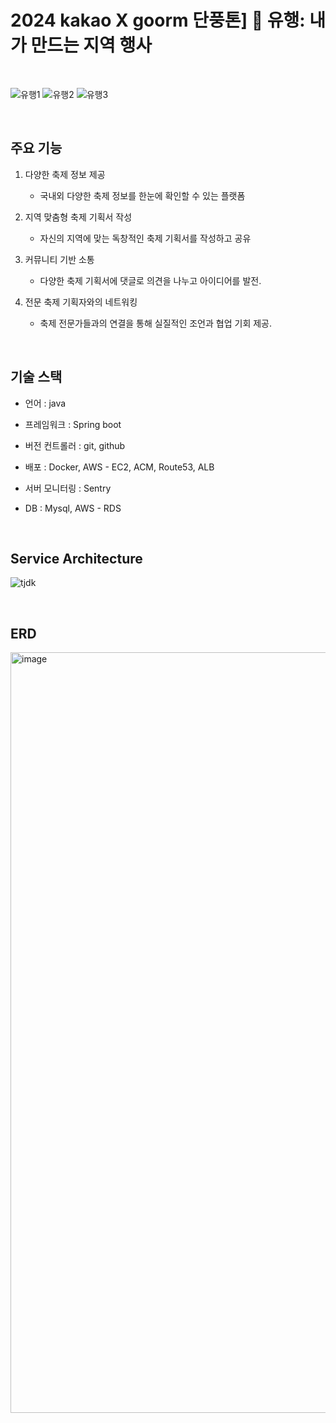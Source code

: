 # 2024 kakao X goorm 단풍톤] 🌠 유행: 내가 만드는 지역 행사
<br>

![유행1](https://github.com/user-attachments/assets/36571728-638a-4db1-8286-e731a296e7a3)
![유행2](https://github.com/user-attachments/assets/29013f34-74f7-402d-90d9-83b8dcb3d096)
![유행3](https://github.com/user-attachments/assets/333fe1c3-29c7-4f45-ae89-2bfe435d913c)

<br>


## 주요 기능

  1. 다양한 축제 정보 제공
     - 국내외 다양한 축제 정보를 한눈에 확인할 수 있는 플랫폼
       
  2. 지역 맞춤형 축제 기획서 작성
     - 자신의 지역에 맞는 독창적인 축제 기획서를 작성하고 공유
       
  3. 커뮤니티 기반 소통
     - 다양한 축제 기획서에 댓글로 의견을 나누고 아이디어를 발전.
       
  4. 전문 축제 기획자와의 네트워킹
     - 축제 전문가들과의 연결을 통해 실질적인 조언과 협업 기회 제공.

  <br>
    
  

## 기술 스택

  - 언어 : java
    
  - 프레임워크 : Spring boot
    
  - 버전 컨트롤러 : git, github
    
  - 배포 : Docker, AWS - EC2, ACM, Route53, ALB
    
  - 서버 모니터링 : Sentry
    
  - DB : Mysql, AWS - RDS

<br>

## Service Architecture
![tjdk](https://github.com/user-attachments/assets/0ef92eb9-60df-4fbf-a679-189bde60750c)


<br>

## ERD
<img width="1217" alt="image" src="https://github.com/user-attachments/assets/fd12c609-d5c4-4cf2-a6f5-091af04ada1e">

